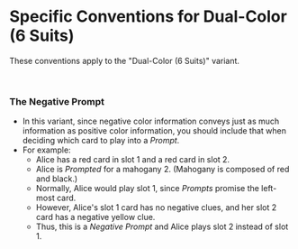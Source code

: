 # Specific Conventions for Dual-Color (6 Suits)

These conventions apply to the "Dual-Color (6 Suits)" variant.

<br />

### The Negative Prompt

* In this variant, since negative color information conveys just as much information as positive color information, you should include that when deciding which card to play into a *Prompt*.
* For example:
  * Alice has a red card in slot 1 and a red card in slot 2.
  * Alice is *Prompted* for a mahogany 2. (Mahogany is composed of red and black.)
  * Normally, Alice would play slot 1, since *Prompts* promise the left-most card.
  * However, Alice's slot 1 card has no negative clues, and her slot 2 card has a negative yellow clue.
  * Thus, this is a *Negative Prompt* and Alice plays slot 2 instead of slot 1.
